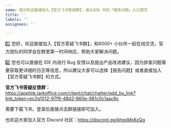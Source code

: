 ```yaml
---
name: 提问欢迎直接加入【官方飞书答疑群】，或从IDE 内的「报告问题」入口提交
title: ''
labels: ''
assignees: ''

---
```


1️⃣ 您好，欢迎直接加入【官方答疑飞书群】，和6000+ 小伙伴一起在线交流，官方团队的同学会在群里第一时间响应，帮助大家解决问题。

2️⃣ 您也可以直接在 IDE 内进行 Bug 反馈以及提出产品改进建议，因为排查问题需要获取更详细的日志等信息，所以建议大家可以选择【报告问题】或者直接加入【官方答疑飞书群】的方式。

**官方飞书答疑反馈群：** https://applink.larkoffice.com/client/chat/chatter/add_by_link?link_token=ec2g1012-97f9-48d2-860e-981c0c1aac6c

需要下载飞书，登录后直接点击群链接即可加入。

也欢迎大家加入官方 Discord 社区：https://discord.gg/khgsMs6zQg
